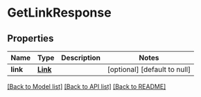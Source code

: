 # GetLinkResponse
## Properties

| Name | Type | Description | Notes |
|------------ | ------------- | ------------- | -------------|
| **link** | [**Link**](Link.md) |  | [optional] [default to null] |

[[Back to Model list]](../README.md#documentation-for-models) [[Back to API list]](../README.md#documentation-for-api-endpoints) [[Back to README]](../README.md)

